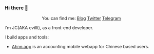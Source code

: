 ### Hi there 👋

<center>

You can find me: [Blog](https://evila.me) [Twitter](https:/twitter.com/evillt) [Telegram](https://t.me/evillt)

</center>

I'm JC(AKA evillt), as a front-end developer.

I build apps and tools:

- [Ahnn.app](https://ahnn.app) is an accounting mobile webapp for Chinese based users.

<!--
**evillt/evillt** is a ✨ _special_ ✨ repository because its `README.md` (this file) appears on your GitHub profile.

Here are some ideas to get you started:

- 🔭 I’m currently working on ...
- 🌱 I’m currently learning ...
- 👯 I’m looking to collaborate on ...
- 🤔 I’m looking for help with ...
- 💬 Ask me about ...
- 📫 How to reach me: ...
- 😄 Pronouns: ...
- ⚡ Fun fact: ...
-->
